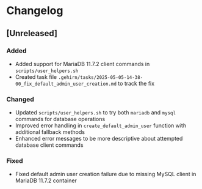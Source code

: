 # Changelog

## [Unreleased]

### Added
- Added support for MariaDB 11.7.2 client commands in `scripts/user_helpers.sh`
- Created task file `.gehirn/tasks/2025-05-05-14-38-00_fix_default_admin_user_creation.md` to track the fix

### Changed
- Updated `scripts/user_helpers.sh` to try both `mariadb` and `mysql` commands for database operations
- Improved error handling in `create_default_admin_user` function with additional fallback methods
- Enhanced error messages to be more descriptive about attempted database client commands

### Fixed
- Fixed default admin user creation failure due to missing MySQL client in MariaDB 11.7.2 container